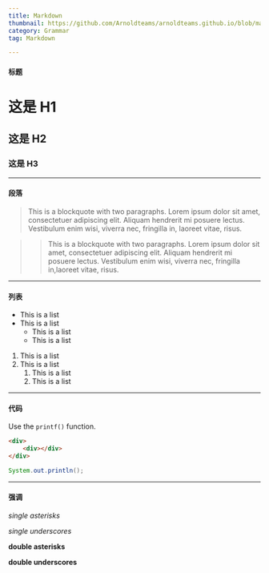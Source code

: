 ```yaml
---
title: Markdown
thumbnail: https://github.com/Arnoldteams/arnoldteams.github.io/blob/master/gallery/markdown.jpg?raw=true
category: Grammar
tag: Markdown

---
```



#### 标题

# 这是 H1
## 这是 H2
### 这是 H3



***
#### 段落

> This is a blockquote with two paragraphs. Lorem ipsum dolor sit amet,
consectetuer adipiscing elit. Aliquam hendrerit mi posuere lectus.
Vestibulum enim wisi, viverra nec, fringilla in, laoreet vitae, risus.

>> This is a blockquote with two paragraphs. Lorem ipsum dolor sit amet,
consectetuer adipiscing elit. Aliquam hendrerit mi posuere lectus.
Vestibulum enim wisi, viverra nec, fringilla in,laoreet vitae, risus.



***
#### 列表


- This is a list
- This is a list
   - This is a list
   - This is a list

1. This is a list
2. This is a list
    1. This is a list
    2. This is a list









***
#### 代码

Use the `printf()` function.


``` html
<div>
    <div></div>
</div>
```

``` java
System.out.println();
```


---

#### 强调

*single asterisks*

_single underscores_

**double asterisks**

__double underscores__

